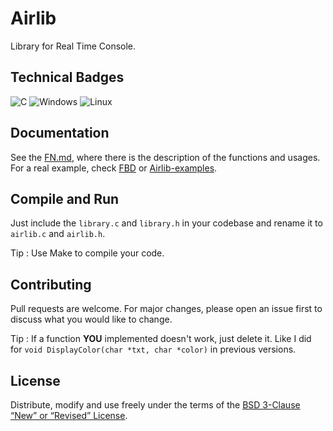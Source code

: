 # Airlib

Library for Real Time Console.

## Technical Badges

![C](https://img.shields.io/badge/c-%2300599C.svg?style=for-the-badge&logo=c&logoColor=white)
![Windows](https://img.shields.io/badge/Windows-0078D6?style=for-the-badge&logo=windows&logoColor=white)
![Linux](https://img.shields.io/badge/Linux-FCC624?style=for-the-badge&logo=linux&logoColor=black)

## Documentation
See the [FN.md](./FN.md), where there is the description of the functions and usages.
For a real example, check [FBD](https://github.com/fbdev64/FBD.git) or [Airlib-examples](https://github.com/fbdev64/Airlib-examples.git).

## Compile and Run

Just include the `library.c` and `library.h` in your codebase and rename it to `airlib.c` and `airlib.h`.

Tip : Use Make to compile your code.

## Contributing

Pull requests are welcome. For major changes, please open an issue first
to discuss what you would like to change.

Tip : If a function **YOU** implemented doesn't work, just delete it. Like I did for `void DisplayColor(char *txt, char *color)` in previous versions.

## License

Distribute, modify and use freely under the terms of the
[BSD 3-Clause “New” or “Revised” License](./LICENSE).
